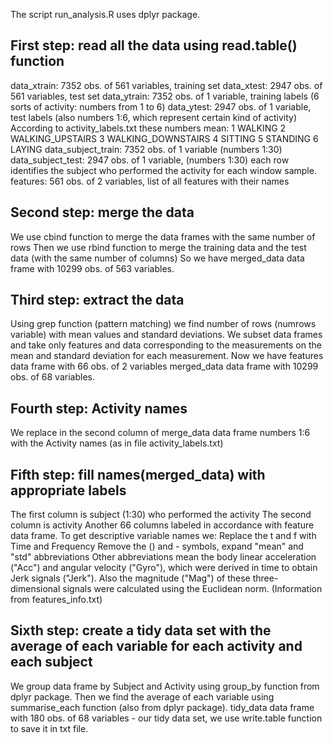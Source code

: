 The script run_analysis.R uses dplyr package.
## First step: read all the data using read.table() function
data_xtrain: 7352 obs. of 561 variables, training set
data_xtest: 2947 obs. of 561 variables, test set
data_ytrain: 7352 obs. of 1 variable, training labels (6 sorts of activity: numbers from 1 to 6)
data_ytest: 2947 obs. of 1 variable, test labels (also numbers 1:6, which represent certain kind of activity)
According to activity_labels.txt these numbers mean:
        1 WALKING
        2 WALKING_UPSTAIRS
        3 WALKING_DOWNSTAIRS
        4 SITTING
        5 STANDING
        6 LAYING
data_subject_train: 7352 obs. of 1 variable (numbers 1:30)
data_subject_test: 2947 obs. of 1 variable, (numbers 1:30) each row identifies the subject who performed 
                                            the activity for each window sample. 
features: 561 obs. of 2 variables, list of all features with their names

## Second step: merge the data
We use cbind function to merge the data frames with the same number of rows
Then we use rbind function to merge the training data and the test data (with the same number of columns)
So we have merged_data data frame with 10299 obs. of 563 variables.

## Third step: extract the data
Using grep function (pattern matching) we find number of rows (numrows variable) with mean values and standard deviations.
We subset data frames and take only features and data corresponding to
the measurements on the mean and standard deviation for each measurement.
Now we have 
features data frame with 66 obs. of 2 variables
merged_data data frame with 10299 obs. of 68 variables.

## Fourth step: Activity names
We replace in the second column of merge_data data frame numbers 1:6 with the Activity names
(as in file activity_labels.txt)

## Fifth step: fill names(merged_data) with appropriate labels
The first column is subject (1:30) who performed the activity
The second column is activity
Another 66 columns labeled in accordance with feature data frame.
To get descriptive variable names we:
        Replace the t and f with Time and Frequency
        Remove the () and - symbols, expand "mean" and "std" abbreviations
Other abbreviations mean the body linear acceleration ("Acc") and angular velocity ("Gyro"),
which were derived in time to obtain Jerk signals ("Jerk"). 
Also the magnitude ("Mag") of these three-dimensional signals were calculated using the Euclidean norm.
(Information from features_info.txt)

## Sixth step: create a tidy data set with the average of each variable for each activity and each subject
We group data frame by Subject and Activity using group_by function from dplyr package.
Then we find the average of each variable using summarise_each function (also from dplyr package).
tidy_data data frame with 180 obs. of 68 variables - our tidy data set, 
we use write.table function to save it in txt file. 

                                             